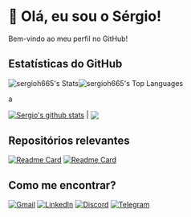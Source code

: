 # 👋 Olá, eu sou o Sérgio!

Bem-vindo ao meu perfil no GitHub!

<!-- ## 🛠️ Tecnologias e Ferramentas

- **Linguagens:** JavaScript, PHP, Python
- **Frameworks:** Node.js
- **Ferramentas:** Git, Docker, VS Code, Navicat
- **Banco de Dados:** MySQL -->

## Estatísticas do GitHub

![sergioh665's Stats](https://github-readme-stats.vercel.app/api?username=sergioh665&include_all_commits=true&theme=graywhite&show_icons=true&hide_border=true&count_private=true&locale=pt-br&layout=normal)![sergioh665's Top Languages](https://github-readme-stats.vercel.app/api/top-langs/?username=sergioh665&theme=graywhite&show_icons=true&hide_border=true&locale=pt-br&layout=donut&)

a

<a href="https://github-readme-stats.vercel.app/api?username=sergioh665"><img align="center" src="https://github-readme-stats.vercel.app/api?username=sergioh665&include_all_commits=true&theme=graywhite&show_icons=true&hide_border=true&count_private=true&locale=pt-br&layout=normal" alt="Sergio's github stats" /></a> | <a href="https://github.com/sergioh665/github-readme-stats"><img align="center" src="https://github-readme-stats.vercel.app/api/top-langs/?username=sergioh665&layout=compact&theme=graywhite&hide_border=true" /></a>

## Repositórios relevantes

[![Readme Card](https://github-readme-stats.vercel.app/api/pin/?username=sergioh665&repo=Py2cfg&theme=graywhite)](https://github.com/sergioh665/Py2cfg)
[![Readme Card](https://github-readme-stats.vercel.app/api/pin/?username=sergioh665&repo=software-quality&theme=graywhite&show_icons=true)](https://github.com/sergioh665/software-quality)

## Como me encontrar?

[![Gmail](https://img.shields.io/badge/Gmail-D14836?style=for-the-badge&logo=gmail&logoColor=white)](mailto:sergioh665@gmail.com)
[![LinkedIn](https://img.shields.io/badge/linkedin-%230077B5.svg?style=for-the-badge&logo=linkedin&logoColor=white)](https://www.linkedin.com/in/sergioh665/)
[![Discord](https://img.shields.io/badge/Discord-%235865F2.svg?style=for-the-badge&logo=discord&logoColor=white)](http://discordapp.com/users/sergio_henriqve)
[![Telegram](https://img.shields.io/badge/Telegram-2CA5E0?style=for-the-badge&logo=telegram&logoColor=white)](https://t.me/sergio_henriqve)
